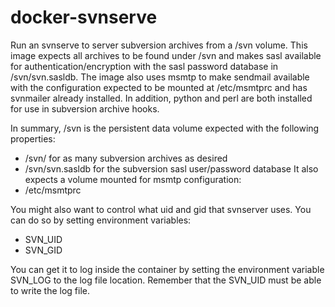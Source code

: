 docker-svnserve
===============

Run an svnserve to server subversion archives from a /svn volume. This image
expects all archives to be found under /svn and makes sasl available for
authentication/encryption with the sasl password database in /svn/svn.sasldb.
The image also uses msmtp to make sendmail available with the configuration
expected to be mounted at /etc/msmtprc and has svnmailer already installed. In addition, python and perl are both installed for use in subversion archive hooks.

In summary, /svn is the persistent data volume expected with the following
properties:
* /svn/<archive> for as many subversion archives as desired
* /svn/svn.sasldb for the subversion sasl user/password database
It also expects a volume mounted for msmtp configuration:
* /etc/msmtprc

You might also want to control what uid and gid that svnserver uses. You can do so by setting environment variables:
* SVN_UID
* SVN_GID

You can get it to log inside the container by setting the environment variable SVN_LOG to the log file location. Remember that the SVN_UID must be able to write the log file.


 

